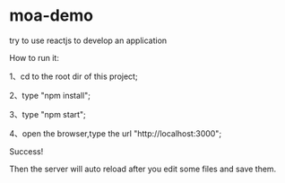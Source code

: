 # moa-demo
try to use reactjs to develop an application

How to run it:

1、cd to the root dir of this project;

2、type "npm install";

3、type "npm start";

4、open the browser,type the url "http://localhost:3000";

Success!

Then the server will auto reload after you edit some files and save them.

